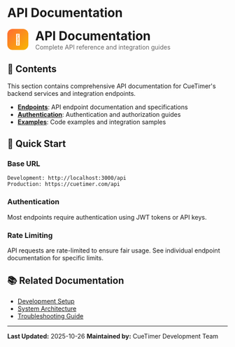# API Documentation

<div style="display: flex; align-items: center; gap: 16px; margin-bottom: 24px;">
  <div style="width: 48px; height: 48px; background: linear-gradient(135deg, #FF6B35, #F7B801); border-radius: 12px; display: flex; align-items: center; justify-content: center;">
    <span style="color: white; font-size: 24px; font-weight: bold;">🔌</span>
  </div>
  <div>
    <h1 style="margin: 0; color: #1A1A1A;">API Documentation</h1>
    <p style="margin: 0; color: #666;">Complete API reference and integration guides</p>
  </div>
</div>

## 📁 Contents

This section contains comprehensive API documentation for CueTimer's backend
services and integration endpoints.

- **[Endpoints](./endpoints/)**: API endpoint documentation and specifications
- **[Authentication](./authentication/)**: Authentication and authorization
  guides
- **[Examples](./examples/)**: Code examples and integration samples

## 🚀 Quick Start

### Base URL

```
Development: http://localhost:3000/api
Production: https://cuetimer.com/api
```

### Authentication

Most endpoints require authentication using JWT tokens or API keys.

### Rate Limiting

API requests are rate-limited to ensure fair usage. See individual endpoint
documentation for specific limits.

## 📚 Related Documentation

- [Development Setup](../development/setup/technical-setup-summary.md)
- [System Architecture](../architecture/system-architecture.md)
- [Troubleshooting Guide](../development/guides/troubleshooting-guide.md)

---

**Last Updated:** 2025-10-26 **Maintained by:** CueTimer Development Team
